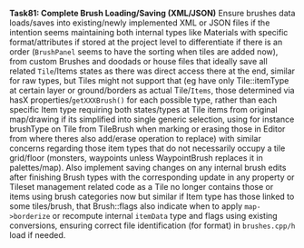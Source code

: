 **Task81: Complete Brush Loading/Saving (XML/JSON)**
Ensure brushes data loads/saves into existing/newly implemented XML or JSON files if the intention seems maintaining both internal types like Materials with specific format/attributes if stored at the project level to differentiate if there is an order (`BrushPanel` seems to have the sorting when tiles are added now), from custom Brushes and doodads or house files that ideally save all related `Tile`/Items states as there was direct access there at the end, similar for raw types, but Tiles might not support that (eg have only Tile::itemType at certain layer or ground/borders as actual Tile/`Items`, those determined via hasX properties/`getXXXBrush()` for each possible type, rather than each specific Item type requiring both states/types at Tile items from original map/drawing if its simplified into single generic selection, using for instance brushType on Tile from TileBrush when marking or erasing those in Editor from where theres also add/erase operation to replace) with similar concerns regarding those item types that do not necessarily occupy a tile grid/floor (monsters, waypoints unless WaypointBrush replaces it in palettes/map). Also implement saving changes on any internal brush edits after finishing Brush types with the corresponding update in any property or Tileset management related code as a Tile no longer contains those or items using brush categories now but similar if Item type has those linked to some tiles/brush, that Brush::flags also indicate when to apply `map->borderize` or recompute internal `itemData` type and flags using existing conversions, ensuring correct file identification (for format) in `brushes.cpp/h` load if needed.
